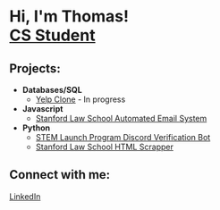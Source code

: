 <h1>Hi, I'm Thomas! <br/><a href="https://github.com/tphamer8">CS Student</a>

<h2>Projects:</h2>

- <b>Databases/SQL</b>
  - [Yelp Clone](https://github.com/tphamer8/Yelp_Clone) - In progress
- <b>Javascript</b>
  - [Stanford Law School Automated Email System](https://github.com/tphamer8/SLS_Automated_Email_System)
- <b>Python</b>
  - [STEM Launch Program Discord Verification Bot](https://github.com/tphamer8/SLP_Discord_Bot)
  - [Stanford Law School HTML Scrapper](https://github.com/tphamer8/SLS_Old_Doc_Link_Updater)

<!--<h2>📺 Popular YouTube Videos</h2> -->

<h2>Connect with me:</h2>
<a href="www.linkedin.com/in/tmpham888">LinkedIn</a>
<!--
**joshmadakor1/joshmadakor1** is a ✨ _special_ ✨ repository because its `README.md` (this file) appears on your GitHub profile.

Here are some ideas to get you started:

- 🔭 I’m currently working on ...
- 🌱 I’m currently learning ...
- 👯 I’m looking to collaborate on ...
- 🤔 I’m looking for help with ...
- 💬 Ask me about ...
- 📫 How to reach me: ...
- 😄 Pronouns: ...
- ⚡ Fun fact: ...
-->
